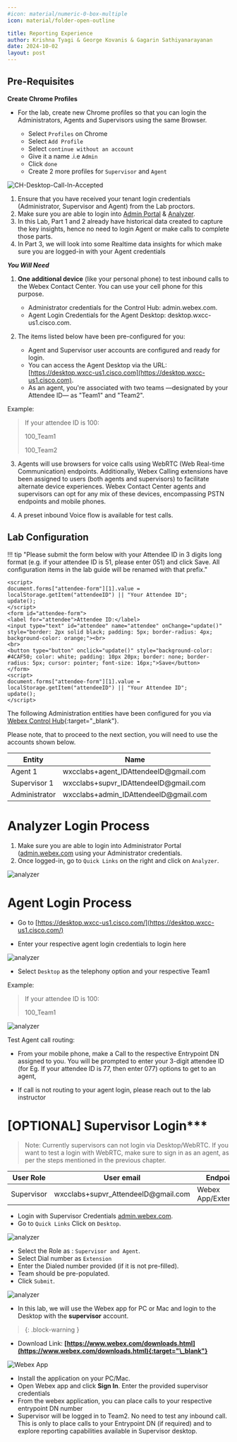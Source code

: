 ```yaml
---
#icon: material/numeric-0-box-multiple
icon: material/folder-open-outline

title: Reporting Experience
author: Krishna Tyagi & George Kovanis & Gagarin Sathiyanarayanan
date: 2024-10-02
layout: post
---
```


<script>
    function update(){them = Array.from(document.querySelectorAll("input")).reduce((acc, input) => ({...acc, [input.id + "_out"] : input.value}),{});
   Object.entries(them).forEach((entry) => {
    Array.from(document.getElementsByClassName(entry[0])).forEach((element,index) => 
    {
      console.log(document.getElementsByClassName(entry[0])[index].innerHTML); 
      document.getElementsByClassName(entry[0])[index].innerHTML = entry[1];
    })})

  event.preventDefault()
   if(document.forms["attendee-form"][1].value != "Your_Attendee_ID"){
    localStorage.setItem("attendeeID",document.forms["attendee-form"][1].value)
  }  
  }
</script>




<!-- # Table of Contents

| Topic                                                                                                                                             | Type        | Dificulty    | Time   |
| ------------------------------------------------------------------------------------------------------------------------------------------------- | ----------- | ------------ | ------ |
| [Pre-Requisites](#pre-requisites)                                                                                                                 | Activity    | EASY         | 5 min  |
| [Analyzer and Desktop Login Process](#analyzer-login-process)                                                                                     | Activity    | EASY         | 5 min  |
| [Part 1: Webex Contact Center Analyzer User Interface](#part-1-webex-contact-center-analyzer-user-interface)                                      | Exploration | EASY         | 15 min |
| [1.1: Analyzer User Interface](#11-analyzer-user-interface)                                                                                       | Exploration | EASY         |        |
| [1.2: NEW Analyzer User Interface](#12-new-analyzer-user-interface)                                                                               | Activity    | EASY         |        |
| [Part 2: Contact Center Insights with New Analyzer Stock reports](#part-2-contact-center-insights-with-new-analyzer-stock-reports)                | Activity    | EASY         | 15 min |
| [2.1: High-level Contact Center Performance and Usage insights](#21-high-level-contact-center-performance-and-usage-insights)                     | Activity    | EASY         |        |
| [2.2: Customer Experience and Queue Performance](#22-customer-experience-and-queue-performance)                                                   | Activity    | INTERMEDIATE |        |
| [Part 3: Contact Center Insights with Analyzer custom reports](#part-3-bonus-contact-center-insights-with-analyzer-custom-reports-and-dashboards) | Activity    | INTERMEDIATE | 15 min |
| [3.1: Create Custom Realtime Agent Report](#31-create-custom-realtime-agent-report)                                                               | Activity    | INTERMEDIATE |        |
| [Part 4: (BONUS) Data extraction and scheduling Capabilities](#part-4-bonus-data-extraction-and-scheduling-capabilities)                          | Activity    | EASY         | 20 min |
| [4.1: Export Data as Excel or CSV](#41-export-data-as-excel-or-csv)                                                                               | Activity    | EASY         |        |
| [4.2: Visualization Scheduler](#42-visualization-scheduler)                                                                                       | Activity    | EASY         |        |
| [4.3: Search APIs](#43-search-apis)                                                                                                               | Activity    | INTERMEDIATE |        | -->



## Pre-Requisites

**Create Chrome Profiles**

- For the lab, create new Chrome profiles so that you can login the Administrators, Agents and Supervisors using the same Browser.

  - Select `Profiles` on Chrome
  - Select `Add Profile`
  - Select `continue without an account`
  - Give it a name .i.e `Admin`
  - Click `done`
  - Create 2 more profiles for `Supervisor` and `Agent`

![CH-Desktop-Call-In-Accepted](../../assets/images/agent/Chrome-Create-Profile.gif)

1. Ensure that you have received your tenant login credentials (Administrator, Supervisor and Agent) from the Lab proctors.
2. Make sure you are able to login into [Admin Portal](https://admin.webex.com) & [Analyzer](https://analyzer-v2.wxcc-us1.cisco.com/analyzer/home).
3. In this Lab, Part 1 and 2 already have historical data created to capture the key insights, hence no need to login Agent or make calls to complete those parts.
4. In Part 3, we will look into some Realtime data insights for which make sure you are logged-in with your Agent credentials

***You Will Need***

1. **One additional device** (like your personal phone) to test inbound calls to the Webex Contact Center. You can use your cell phone for this purpose.

   - Administrator credentials for the Control Hub: admin.webex.com.
   - Agent Login Credentials for the Agent Desktop: desktop.wxcc-us1.cisco.com.

2. The items listed below have been pre-configured for you:
   - Agent and Supervisor user accounts are configured and ready for login.
   - You can access the Agent Desktop via the URL: [https://desktop.wxcc-us1.cisco.com](https://desktop.wxcc-us1.cisco.com).
   - As an agent, you're associated with two teams —designated by your Attendee ID— as "Team1" and "Team2".

Example:

> If your attendee ID is 100:
>
> 100_Team1
>
> 100_Team2

3. Agents will use browsers for voice calls using WebRTC (Web Real-time Communication) endpoints. Additionally, Webex Calling extensions have been assigned to users (both agents and supervisors) to facilitate alternate device experiences. Webex Contact Center agents and supervisors can opt for any mix of these devices, encompassing PSTN endpoints and mobile phones.

4. A preset inbound Voice flow is available for test calls.

## Lab Configuration

!!! tip "Please submit the form below with your Attendee ID in 3 digits long format (e.g. if your attendee ID is 51, please enter 051) and click Save. All configuration items in the lab guide will be renamed with that prefix."

    <script>
    document.forms["attendee-form"][1].value = localStorage.getItem("attendeeID") || "Your Attendee ID"; 
    update();
    </script>
    <form id="attendee-form">
    <label for="attendee">Attendee ID:</label>
    <input type="text" id="attendee" name="attendee" onChange="update()" style="border: 2px solid black; padding: 5px; border-radius: 4px; background-color: orange;"><br>
    <br>
    <button type="button" onclick="update()" style="background-color: #4CAF50; color: white; padding: 10px 20px; border: none; border-radius: 5px; cursor: pointer; font-size: 16px;">Save</button>
    </form>
    <script>
    document.forms["attendee-form"][1].value = localStorage.getItem("attendeeID") || "Your Attendee ID";
    update();
    </script>

The following Administration entities have been configured for you via [Webex Control Hub](https://admin.webex.com){:target="\_blank"}.

Please note, that to proceed to the next section, you will need to use the accounts shown below.

| **Entity**    | **Name**                                                            |
| ------------- | ------------------------------------------------------------------- |
| Agent 1       | wxcclabs+agent_ID<w class = "attendee_out">AttendeeID</w>@gmail.com |
| Supervisor 1  | wxcclabs+supvr_ID<w class = "attendee_out">AttendeeID</w>@gmail.com |
| Administrator | wxcclabs+admin_ID<w class = "attendee_out">AttendeeID</w>@gmail.com |

# Analyzer Login Process

1.  Make sure you are able to login into Administrator Portal ([admin.webex.com](https://admin.webex.com) using your Administrator credentials.
2.  Once logged-in, go to `Quick Links` on the right and click on `Analyzer`.
  
![analyzer](../assets/images/Analyzer/prereq3.gif)




<!-- ![analyzer](../assets/images/reporting/intro_CH.png)
![analyzer](../assets/images/reporting/analyzerLogin.gif) -->
 <!-- 3.  For Part 3 of the Lab, login as an Supervisor-agent or Agent :

> Note: If you are already logged-in as an Agent as part of other Labs, no action is required.
> {: .block-tip }

You have 2 options to login as an Agent:

1.  Supervisor credentials with Role as `Supervisor and Agent`
2.  Using your Agent Credentials

***Login As Supervisor-Agent***

> Note: Currently supervisors can not login via Desktop/WebRTC. If you want to test a login with WebRTC, make sure to sign in as an agent, as per the steps on the next chapter.

| **User Role** | **User email**                                                   | **Endpoint**        |
| ------------- | ---------------------------------------------------------------- | ------------------- |
| Supervisor    | wxcclabs+supvr\_<w class="attendee_out">AttendeeID</w>@gmail.com | Webex App/Extension |

- Login with Supervisor Credentials [admin.webex.com](https://admin.webex.com).
- Go to `Quick Links` Click on `Desktop`.
- Select the Role as : `Supervisor and Agent`.
- Enter the Dialed number provided (if it is not pre-filled).
- Team should be pre-populated.
- Click `Submit`.

![analyzer](../assets/images/reporting/supervisorlogin.gif)

***Login in the Webex app for PC or Mac***

> In this lab, we can use the Webex app for PC or Mac to login to the Desktop with the **supervisor** account.
> {: .block-warning }

- Download Link: **[https://www.webex.com/downloads.html](https://www.webex.com/downloads.html){:target="\_blank"}**

![Webex App](../assets/images/Lab1-AD-1.png)

- Install the application on your PC/Mac.

- Open Webex app and сlick **Sign In**. Enter the provided supervisor credentials.

***Agent Desktop Login***

| **User Role** | **User email**                                                   | **Endpoint**   |
| ------------- | ---------------------------------------------------------------- | -------------- |
| Agent         | wxcclabs+agent\_<w class="attendee_out">AttendeeID</w>@gmail.com | WebRTC/Desktop |

> **Note**: To log in to the agent desktop, use either a different web browser or a new incognito web page. This will prevent the browser caching issues with admin and agent credentials.
>
> {: .block-tip }

- Navigate to **[Desktop](https://desktop.wxcc-us1.cisco.com/){:target="\_blank"}** in the chrome browser with the incognito mode.

- Enter the agent’s **email ID**.

- Enter the **Password** for the appropriate username.

- In the **_Station Credentials_** pane, select **"Desktop"**.

- Select the team **<w class="attendee_out">Your_Attendee_ID</w>\_Team1**.

- Click the **_Submit_** button. The browser may ask you to confirm the use the microphone from the browser.

- Make sure that you are successfully logged in to the Agent Desktop.

![Agent Sign In](../assets/images/AG-2.gif) -->

# Agent Login Process

- Go to [https://desktop.wxcc-us1.cisco.com/](https://desktop.wxcc-us1.cisco.com/)

- Enter your respective agent login credentials to login here 

![analyzer](../assets/images/Analyzer/prereq1.gif)

- Select `Desktop` as the telephony option and your respective Team1

Example:
> If your attendee ID is 100:
>
> 100_Team1

![analyzer](../assets/images/Analyzer/prereq2.gif)


Test Agent call routing: 

- From your mobile phone, make a Call to the respective Entrypoint DN assigned to you. You will be prompted to enter your 3-digit attendee ID (for Eg. If your attendee ID is 77, then enter 077) options to get to an agent,

- If call is not routing to your agent login, please reach out to the lab instructor

<!-- !!! tip "Please submit the form below with your Attendee ID in 3 digits long format (e.g. if your attendee ID is 51, please enter 051) and click Save. All configuration items in the lab guide will be renamed with that prefix."

   You can skip the "Supervisor Login" section if you are using a mobile phone and continue testing with it. However, if you don't have access to a mobile phone or would prefer to try an alternative method for testing calls, please follow the steps outlined in the next section.
 -->


# [OPTIONAL] Supervisor Login***

> Note: Currently supervisors can not login via Desktop/WebRTC. If you want to test a login with WebRTC, make sure to sign in as an agent, as per the steps mentioned in the previous chapter.

| **User Role** | **User email**                                                   | **Endpoint**        |
| ------------- | ---------------------------------------------------------------- | ------------------- |
| Supervisor    | wxcclabs+supvr\_<w class="attendee_out">AttendeeID</w>@gmail.com | Webex App/Extension |

- Login with Supervisor Credentials [admin.webex.com](https://admin.webex.com).
- Go to `Quick Links` Click on `Desktop`.

![analyzer](../assets/images/Analyzer/prereq5.png)


- Select the Role as : `Supervisor and Agent`.
- Select Dial number as `Extension`
- Enter the Dialed number provided (if it is not pre-filled).
- Team should be pre-populated.
- Click `Submit`.

<!-- ![analyzer](../assets/images/reporting/supervisorlogin.gif) -->


![analyzer](../assets/images/Analyzer/prereq4.png)


- In this lab, we will use the Webex app for PC or Mac and login to the Desktop with the **supervisor** account.
> {: .block-warning }

- Download Link: **[https://www.webex.com/downloads.html](https://www.webex.com/downloads.html){:target="\_blank"}**

![Webex App](../assets/images/Lab1-AD-1.png)

- Install the application on your PC/Mac.
- Open Webex app and сlick **Sign In**. Enter the provided supervisor credentials
- From the webex application, you can place calls to your respective entrypoint DN number
- Supervisor will be logged in to Team2. No need to test any inbound call. This is only to place calls to your Entrypoint DN (if required) and to explore reporting capabilities available in Supervisor desktop.
